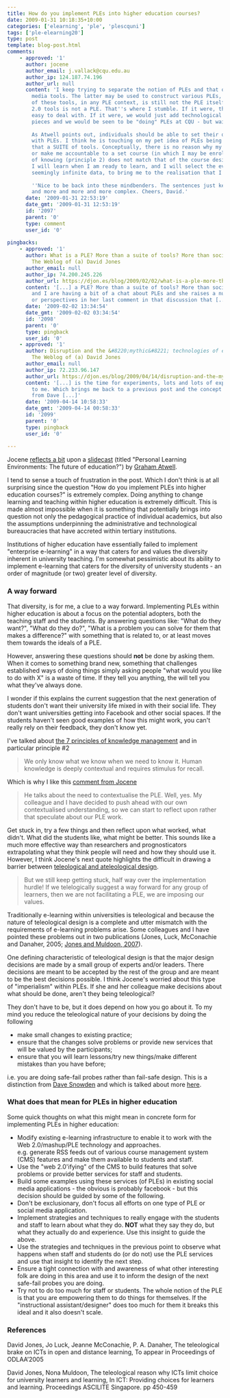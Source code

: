 ```yaml
---
title: How do you implement PLEs into higher education courses?
date: 2009-01-31 10:18:35+10:00
categories: ['elearning', 'ple', 'plescquni']
tags: ['ple-elearning20']
type: post
template: blog-post.html
comments:
    - approved: '1'
      author: jocene
      author_email: j.vallack@cqu.edu.au
      author_ip: 124.187.74.196
      author_url: null
      content: 'I keep trying to separate the notion of PLEs and that of Web 2.0 social
        media tools. The latter may be used to construct various PLEs, but  even the sum
        of these tools, in any PLE context, is still not the PLE itself. A suite of Web
        2.0 tools is not a PLE. That''s where I stumble. If it were, then PLEs would be
        easy to deal with. If it were, we would just add technological bits and pedagogical
        pieces and we would be seen to be "doing" PLEs at CQU - but wait, there''s more:
    
        As Atwell points out, individuals should be able to set their own learning goals
        with PLEs. I think he is touching on my pet idea of PLEs being more of a concept
        that a SUITE of tools. Conceptually, there is no reason why my PLE needs to service,
        or make me accountable to a set course (in which I may be enrolled) if my way
        of knowing (principle 2) does not match that of the course designer. Conceptually,
        I will learn when I am ready to learn, and I will select the evidence I need from
        seemingly infinite data, to bring me to the realisation that I know something.
    
        ''Nice to be back into these mindbenders. The sentences just keep getting longer
        and more and more and more complex. Cheers, David.'
      date: '2009-01-31 22:53:19'
      date_gmt: '2009-01-31 12:53:19'
      id: '2097'
      parent: '0'
      type: comment
      user_id: '0'
    
pingbacks:
    - approved: '1'
      author: What is a PLE? More than a suite of tools? More than social media? &laquo;
        The Weblog of (a) David Jones
      author_email: null
      author_ip: 74.200.245.226
      author_url: https://djon.es/blog/2009/02/02/what-is-a-ple-more-than-a-suite-of-tools-more-than-social-media/
      content: '[...] a PLE? More than a suite of tools? More than social&nbsp;media?  Jocene
        and I are having a bit of a chat about PLEs and she raises a number of questions
        or perspectives in her last comment in that discussion that [...]'
      date: '2009-02-02 13:34:54'
      date_gmt: '2009-02-02 03:34:54'
      id: '2098'
      parent: '0'
      type: pingback
      user_id: '0'
    - approved: '1'
      author: Disruption and the &#8220;mythic&#8221; technologies of education &laquo;
        The Weblog of (a) David Jones
      author_email: null
      author_ip: 72.233.96.147
      author_url: https://djon.es/blog/2009/04/14/disruption-and-the-mythic-technologies-of-education/
      content: '[...] is the time for experiments, lots and lots of experiments&#8221;
        to me. Which brings me back to a previous post and the concept of safe-fail design
        from Dave [...]'
      date: '2009-04-14 10:58:33'
      date_gmt: '2009-04-14 00:58:33'
      id: '2099'
      parent: '0'
      type: pingback
      user_id: '0'
    
---
```

Jocene [reflects a bit](http://jocene.edublogs.org/2009/01/29/implementing-ples-like-we-are-supposed-to/) upon a [slidecast](http://www.pontydysgu.org/2009/01/personal-learning-environments-the-slidecast/) (titled "Personal Learning Environments: The future of education?") by [Graham Atwell](http://www.pontydysgu.org/blogs/waleswideweb/).

I tend to sense a touch of frustration in the post. Which I don't think is at all surprising since the question "How do you implement PLEs into higher education courses?" is extremely complex. Doing anything to change learning and teaching within higher education is extremely difficult. This is made almost impossible when it is something that potentially brings into question not only the pedagogical practice of individual academics, but also the assumptions underpinning the administrative and technological bureaucracies that have accreted within tertiary institutions.

Institutions of higher education have essentially failed to implement "enterprise e-learning" in a way that caters for and values the diversity inherent in university teaching. I'm somewhat pessimistic about its ability to implement e-learning that caters for the diversity of university students - an order of magnitude (or two) greater level of diversity.

### A way forward

That diversity, is for me, a clue to a way forward. Implementing PLEs within higher education is about a focus on the potential adopters, both the teaching staff and the students. By answering questions like: "What do they want?", "What do they do?", "What is a problem you can solve for them that makes a difference?" with something that is related to, or at least moves them towards the ideals of a PLE.

However, answering these questions should **not** be done by asking them. When it comes to something brand new, something that challenges established ways of doing things simply asking people "what would you like to do with X" is a waste of time. If they tell you anything, the will tell you what they've always done.

I wonder if this explains the current suggestion that the next generation of students don't want their university life mixed in with their social life. They don't want universities getting into Facebook and other social spaces. If the students haven't seen good examples of how this might work, you can't really rely on their feedback, they don't know yet.

I've talked about [the 7 principles of knowledge management](/blog2/2009/01/09/seven-principles-of-knowledge-management-and-applications-to-e-learning-curriculum-design-and-lt-in-universities/) and in particular principle #2

> We only know what we know when we need to know it. Human knowledge is deeply contextual and requires stimulus for recall.

Which is why I like this [comment from Jocene](http://jocene.edublogs.org/2009/01/29/implementing-ples-like-we-are-supposed-to/)

> He talks about the need to contextualise the PLE. Well, yes. My colleague and I have decided to push ahead with our own contextualised understanding, so we can start to reflect upon rather that speculate about our PLE work.

Get stuck in, try a few things and then reflect upon what worked, what didn't. What did the students like, what might be better. This sounds like a much more effective way than researchers and prognosticators extrapolating what they think people will need and how they should use it. However, I think Jocene's next quote highlights the difficult in drawing a barrier between [teleological and ateleological design](/blog2/publications/the-teleological-brake-on-icts-in-open-and-distance-learning/).

> But we still keep getting stuck, half way over the implementation hurdle! If we telelogically suggest a way forward for any group of learners, then we are not facilitating a PLE, we are imposing our values.

Traditionally e-learning within universities is teleological and because the nature of teleological design is a complete and utter mismatch with the requirements of e-learning problems arise. Some colleagues and I have pointed these problems out in two publications (Jones, Luck, McConachie and Danaher, 2005; [Jones and Muldoon, 2007](/blog2/publications/the-teleological-reason-why-icts-limit-choice-for-university-learners-and-learning/)).

One defining characteristic of teleological design is that the major design decisions are made by a small group of experts and/or leaders. There decisions are meant to be accepted by the rest of the group and are meant to be the best decisions possible. I think Jocene's worried about this type of "imperialism" within PLEs. If she and her colleague make decisions about what should be done, aren't they being teleological?

They don't have to be, but it does depend on how you go about it. To my mind you reduce the teleological nature of your decisions by doing the following

- make small changes to existing practice;
- ensure that the changes solve problems or provide new services that will be valued by the participants;
- ensure that you will learn lessons/try new things/make different mistakes than you have before;

i.e. you are doing safe-fail probes rather than fail-safe design. This is a distinction from [Dave Snowden](http://www.cognitive-edge.com/blogs/dave/2007/11/safefail_probes.php) and which is talked about more [here](http://narrativelab.co.za/index.php?q=node/35).

### What does that mean for PLEs in higher education

Some quick thoughts on what this might mean in concrete form for implementing PLEs in higher education:

- Modify existing e-learning infrastructure to enable it to work with the Web 2.0/mashup/PLE technology and approaches.  
    e.g. generate RSS feeds out of various course management system (CMS) features and make them available to students and staff.
- Use the "web 2.0'ifying" of the CMS to build features that solve problems or provide better services for staff and students.
- Build some examples using these services (of PLEs) in existing social media applications - the obvious is probably facebook - but this decision should be guided by some of the following.
- Don't be exclusionary, don't focus all efforts on one type of PLE or social media application.
- Implement strategies and techniques to really engage with the students and staff to learn about what they do. **NOT** what they say they do, but what they actually do and experience. Use this insight to guide the above.
- Use the strategies and techniques in the previous point to observe what happens when staff and students do (or do not) use the PLE services and use that insight to identify the next step.
- Ensure a tight connection with and awareness of what other interesting folk are doing in this area and use it to inform the design of the next safe-fail probes you are doing.
- Try not to do too much for staff or students. The whole notion of the PLE is that you are empowering them to do things for themselves. If the "instructional assistant/designer" does too much for them it breaks this ideal and it also doesn't scale.

### References

David Jones, Jo Luck, Jeanne McConachie, P. A. Danaher, The teleological brake on ICTs in open and distance learning, To appear in Proceedings of ODLAA’2005

David Jones, Nona Muldoon, The teleological reason why ICTs limit choice for university learners and learning, In ICT: Providing choices for learners and learning. Proceedings ASCILITE Singapore. pp 450-459